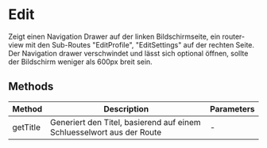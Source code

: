 # Edit

Zeigt einen Navigation Drawer auf der linken Bildschirmseite, ein router-view mit den Sub-Routes "EditProfile", "EditSettings" auf der rechten Seite. Der Navigation drawer verschwindet und lässt sich optional öffnen, sollte der Bildschirm weniger als 600px breit sein.

## Methods

<!-- @vuese:Edit:methods:start -->
|Method|Description|Parameters|
|---|---|---|
|getTitle|Generiert den Titel, basierend auf einem Schluesselwort aus der Route|-|

<!-- @vuese:Edit:methods:end -->


